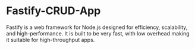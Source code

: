 # Fastify-CRUD-App
Fastify is a web framework for Node.js designed for efficiency, scalability, and high-performance. It is built to be very fast, with low overhead making it suitable for high-throughput apps.
